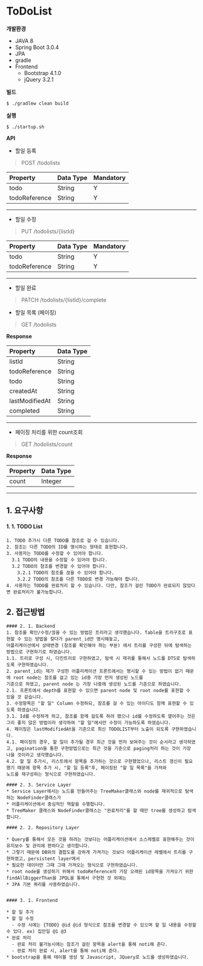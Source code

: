 # ToDoList

**개발환경**
  - JAVA 8
  - Spring Boot 3.0.4
  - JPA
  - gradle
- Frontend
    - Bootstrap 4.1.0
    - jQuery 3.2.1

**빌드**
```
$ ./gradlew clean build
```

**실행**
```
$ ./startup.sh
```

**API**
  * 할일 등록
  > POST /todolists
  
  | Property | Data Type | Mandatory |
  |:---------|:----------|:----------|
  | todo  | String    | Y  |
  | todoReference | String | Y |
  ----
  
  * 할일 수정
  > PUT /todolists/{listId}
  
  | Property | Data Type | Mandatory |
  |:---------|:----------|:----------|
  | todo  | String    | Y  |
  | todoReference | String | Y |
  ----
  
  * 할일 완료
  > PATCH /todolists/{listId}/complete

  
  * 할일 목록 (페이징)
  > GET /todolists
  
  **Response**
  
   | Property | Data Type | 
  |:---------|:----------|
  | listId  | String    | 
  | todoReference | String |
  | todo | String | 
  | createdAt | String | 
  | lastModifiedAt | String |
  | completed | String |
  ----
  
  * 페이징 처리를 위한 count조회
  > GET /todolists/count
  
  **Response**
  
  |Property|Data Type|
  |:-------|:---------|
  |count|Integer|
  ----


## 1. 요구사항
#### 1. 1. TODO List 
```
1. TODO 추가시 다른 TODO를 참조로 걸 수 있습니다.
2. 참조는 다른 TODO의 ID를 명시하는 형태로 표현합니다.
3. 사용자는 TODO를 수정할 수 있어야 합니다.
  3.1 TODO의 내용을 수정할 수 있어야 합니다.
  3.2 TODO의 참조를 변경할 수 있어야 합니다.
    3.2.1 TODO의 참조를 끊을 수 있어야 합니다.
    3.2.2 TODO의 참조를 다른 TODO로 변경 가능해야 합니다.    
4. 사용자는 TODO를 완료처리 할 수 있습니다. 다만, 참조가 걸린 TODO가 완료되지 않았다면 완료처리가 불가능합니다.
```
## 2. 접근방법
```
#### 2. 1. Backend
1. 참조를 확인/수정/끊을 수 있는 방법은 트리라고 생각했습니다. Table을 트리구조로 표현할 수 있는 방법을 찾다가 parent_id만 명시해놓고,
어플리케이션에서 상태변경 (참조를 확인해야 하는 부분) 에서 트리를 구성한 뒤에 탐색하는 방법으로 구현하기로 하였습니다.
1.1. 트리로 구성 시, 다진트리로 구현하였고, 탐색 시 재귀를 통해서 노드를 DTS로 탐색하도록 구현하였습니다.
2. parent_id는 제가 구성한 어플리케이션 프론트에서는 명시할 수 있는 방법이 없기 때문에 root node는 참조를 걸고 있는 id중 가장 먼저 생성된 노드를
기준으로 하였고, parent node 는 가장 나중에 생성된 노드를 기준으로 하였습니다.
2.1. 프론트에서 depth를 표현할 수 있으면 parent node 및 root node를 표현할 수 있을 것 같습니다.
3. 수정항목은 "할 일" Column 수정하되, 참조를 걸 수 있는 아이디도 함께 표현할 수 있도록 하였습니다.
3.1. Id를 수정하게 하고, 참조를 함께 걸도록 하려 했으나 id를 수정하도록 열어주는 것은 그리 좋지 않은 방법이라 생각하여 "할 일"에서만 수정이 가능하도록 하였습니다.
4. 페이징은 lastModifiedAt을 기준으로 최신 TODOLIST부터 노출이 되도록 구현하였습니다.
4.1. 페이징의 경우, 할 일이 추가될 경우 최근 것을 먼저 보여주는 것이 순서라고 생각하였고, pagination을 통한 구현방법으로는 최근 것을 기준으로 paging처리 하는 것이 가장 나을 것이라고 생각했습니다.
4.2. 할 일 추가시, 리스트에서 항목을 추가하는 것으로 구현했었으나, 리스트 갱신이 필요했기 때문에 항목 추가 시, "할 일 등록"후, 페이징된 "할 일 목록"을 가져와 
노드를 재구성하는 형식으로 구현하였습니다.

#### 2. 3. Service Layer
* Service Layer에서는 노드를 만들어주는 TreeMaker클래스와 node를 재귀적으로 탐색하는 NodeFinder클래스가 
* 어플리케이션에서 중심적인 역할을 수행합니다.
* TreeMaker 클래스와 NodeFinder클래스는 "완료처리"를 할 때만 tree를 생성하고 탐색합니다.

#### 2. 2. Repository Layer

* Query를 통해서 모든 것을 하려는 것보다는 어플리케이션에서 소스레벨로 표현해주는 것이 유지보수 및 관리에 편하다고 생각합니다.
* 그렇기 때문에 DB와의 결합도를 강하게 가져가는 것보다 어플리케이션 레벨에서 트리를 구현하였고, persistent layer에서 
* 필요한 데이터만 그때 그때 가져오는 형식으로 구현하였습니다.
* root node를 생성하기 위해서 todoReference의 가장 오래된 id항목을 가져오기 위한 findAllBiggerThan을 JPQL을 통해서 구현한 것 외에는
* JPA 기본 쿼리를 사용하였습니다.


#### 3. 1. Frontend

* 할 일 추가
* 할 일 수정 
  - 수정 시에는 {TODO} @id @id 형식으로 참조를 변경할 수 있으며 할 일 내용을 수정할 수 있다. ex) 집안일 @1 @3
* 완료 처리 
  - 완료 처리 불가능시에는 참조가 걸린 항목을 alert을 통해 noti해 준다.
  - 완료 처리 완료 시, alert을 통해 noti해 준다.
* bootstrap을 통해 테이블 생성 및 Javascript, JQuery로 노드를 생성하였습니다.
